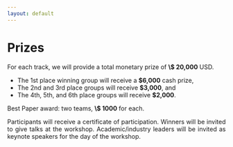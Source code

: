 ```yaml
---
layout: default
---
```


# Prizes

<p style='text-align: justify;'>
 For each track, we will provide a total monetary prize of <b>\$ 20,000</b> USD.</p>

- The 1st place winning group will receive a <b>\$6,000</b> cash prize,
- The 2nd and 3rd place groups will receive <b>\$3,000</b>, and
- The 4th, 5th, and 6th place groups will receive <b>\$2,000</b>.

<p style='text-align: justify;'>Best Paper award: two teams, <b>\$ 1000</b> for each.</p>

<p style='text-align: justify;'> Participants will receive a certificate of participation. Winners will be invited to give talks at the
workshop. Academic/industry leaders will be invited as keynote speakers for the day of the workshop.</p>

